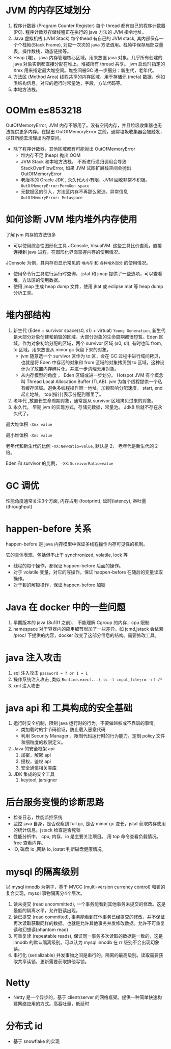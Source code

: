 # JVM 的内存区域划分
1. 程序计数器 (Program Counter Register) 每个 thread 都有自己的程序计数器 (PC). 程序计数器存储线程正在执行的 java 方法的 JVM 指令地址。
2. Java 虚拟机栈 (JVM Stack) 每个thead 有自己的 JVM stack, 其内部保存一个个栈帧(Stack Frame), 对应一次次的 java 方法调用。栈帧中保存局部变量表，操作数栈，动态链接等。
3. Heap (堆)， java 内存管理核心区域。用来放置 java 对象。几乎所有创建的 java 对象实例都直接分配在堆上。堆被所有 thread 共享。 jvm 启动时指定的 Xmx 用来指定最大堆空间。堆空间被GC 进一步细分：新生代，老年代。
4. 方法区 (Method Area) 线程共享的内存区域，用于存储元 (meta) 数据，例如类结构信息，对应的运行时常量池，字段，方法代码等。
5. 本地方法栈。

# OOMm e≤853218
OutOfMemoryError, JVM 内存不够用了。没有空闲内存，并且垃圾收集器也无法提供更多内存。在抛出 OutOfMemoryError 之前，通常垃圾收集器会被触发，尽其所能去清理出内存空间。

* 除了程序计数器，其他区域都有可能抛出 OutOfMemoryError
    * 堆内存不足 (heap) 抛出 OOM
    * JVM Stack 和本地方法栈， 不断进行递归调用会导致 StackOverFlowError, 如果 JVM 试图扩展栈空间会抛出 OutOfMemoryError
    * 老版本的 Oracle JDK , 永久代大小有限，JVM 回收非常不积极。 `OutOfMemoryError:PermGen space`
    * 元数据区的引入，方法区内存不再那么窘迫。异常信息`OutOfMemoryError: Metaspace`

# 如何诊断 JVM 堆内堆外内存使用
了解 jvm 内存的方法很多
* 可以使用综合性图形化工具 JConsole, VisualVM. 这些工具比价直观，直接连接到 java 进程，在图形化界面掌握内存的使用情况。

JConsole 为例，其内存页显示常见的 `堆内存` 和 `各种堆外部分` 的使用情况。

* 使用命令行工具进行运行时查询， jstat 和 jmap 提供了一些选项，可以查看堆，方法区的使用数据。
* 使用 jmap 生成 heap dump 文件，使用 jhat 或 eclipse mat 等 heap dump 分析工具。


# 堆内部结构
1. 新生代 (Eden + survivor space(s0, s1) + virtual) `Young Generation`, 新生代是大部分对象创建和销毁的区域。大部分对象的生命周期都很短暂。Eden 区域，作为对象初始分配的区域，两个 survivor 区域 (s0, s1), 有时也叫 from, to 区域。用来放置从 minor gc 保留下来的对象。
    * jvm 随意选一个 survivor 区作为 to 区，会在 GC 过程中进行域间拷贝，也就是将 Eden 中存活的对象和 from 区域的对象拷贝到 to 区域，这种设计为了放置内存碎片化，并进一步清理无用对象。
    * 从内存模型的角度 ， Eden 区域或进一步划分。 Hotspot JVM 有个概念叫 Thread Local Allocation Buffer (TLAB). jvm 为每个线程提供一个私有缓存区域。避免多线程操作同一地址，加锁影响分配速度。 start, end 起止地址， top(指针)表示分配到哪里了。
2. 老年代 ,放置长生命周期对象，通常是从 survivor 区域拷贝过来的对象。
3. 永久代， 早期 jvm 的实现方式，存储元数据，常量池。 Jdk8 后就不存在永久代了。

最大堆体积 `-Xmx value`

最小堆体积 `-Xms value`

老年代和新生代的比例 `-XX:NewRatio=value`, 默认是 2， 老年代是新生代的 2 倍。

Eden 和 survivor 的比例， `-XX:SurvivorRatio=value`

# GC 调优
性能角度通常关注3个方面, 内存占用 (footprint), 延时(latency), 吞吐量(throughput)

# happen-before 关系

happen-before 是 java 内存模型中保证多线程操作内存可见性的机制。

它的具体表现，包括但不止于 synchronized, volatile, lock 等
* 线程的每个操作，都保证 happen-before 后面的操作。
* 对于 volatile 变量，对它的写操作，保证 happen-before 在随后的变量读取操作。
* 对于锁的解锁操作，保证 happen-before 加锁

# Java 在 docker 中的一些问题
1. 早期版本的 java (8u131 之前)， 不能理解 Cgroup 的内存，cpu 限制
2. namespace 对于容器内的应用细节增加了一些差异。如 jcmd,jstack 会依赖 /proc/ 下提供的内容，docker 改变了这部分信息的结构。需要修改工具。

# java 注入攻击
1. sql 注入攻击 `password = ? or 1 = 1`
2. 操作系统注入攻击 ,类似 `Runtime.exec(...)`, `ls -l input_file;rm -rf /*`
3. xml 注入攻击

# java api 和 工具构成的安全基础
1. 运行时安全机制，限制 java 运行时的行为，不要做越权或不靠谱的事情。
    * 类加载时的字节码验证，防止载入恶意代码
    * 利用 Security Manager ，限制代码运行时的行为能力。定制 policy 文件和细粒度的权限定义。
2. Java 的安全框架 api
    1. 加密，解密 api
    2. 授权，鉴权 api
    3. 安全通信相关类库
3. JDK 集成的安全工具
    1. keytool, jarsigner

# 后台服务变慢的诊断思路
* 检查日志，性能监控系统
* 监控 java 自身，是否观察到 full gc, 是否 minor gc 变长，jstat 获取内存使用的统计信息。jstack 检查是否死锁
* 性能分析中， cpu, 内存，io 是主要关注项目。 用 top 命令查看负载情况。free 查看内存。
* IO, 磁盘 io ,网路 io, iostat 判断磁盘健康情况。

# mysql 的隔离级别
以 mysql innodb 为例子，基于 MVCC (multi-version currency control) 和锁的复合实现，mysql 事物隔离分4个层次。
1. 读未提交 (read uncommitted), 一个事务能看到其他事务未提交的修改。这是最低的隔离水平，允许脏读出现。
2. 读已提交 (read committed), 事务能看到其他事务已经提交的修改，并不保证再次读取获取同样的数据。也就是允许其他事务并发修改数据。允许不可重复读和幻想读(phantom read)
3. 可重复读 (repeatable reads), 保证同一事务多次读取的数据是一致的，这是 innodb 的默认隔离级别。可以认为 mysql innodb 在 rr 级别不会出现幻象读。
4. 串行化 (serializable) 并发事物之间是串行的。隔离的最高级别。读取需要获取共享读锁，更新需要获取排他写锁。

# Netty
* Netty 是一个异步的，基于 client/server 的网络框架。提供一种简单快速构建网络应用的方式。高吞吐量，低延时

# 分布式 id
* 基于 snowflake 的实现